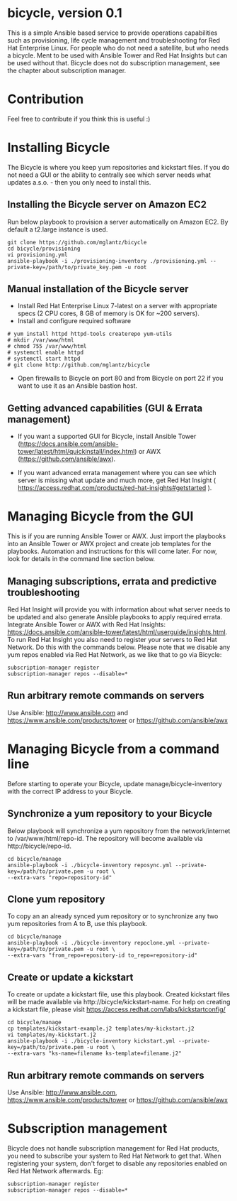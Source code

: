# bicycle, version 0.1
This is a simple Ansible based service to provide operations capabilities such as provisioning, life cycle management and troubleshooting for Red Hat Enterprise Linux. For people who do not need a satellite, but who needs a bicycle. Ment to be used with Ansible Tower and Red Hat Insights but can be used without that. Bicycle does not do subscription management, see the chapter about subscription manager.

# Contribution
Feel free to contribute if you think this is useful :)

# Installing Bicycle
The Bicycle is where you keep yum repositories and kickstart files. If you do not need a GUI or the ability to centrally see which server needs what updates a.s.o. - then you only need to install this.

## Installing the Bicycle server on Amazon EC2
Run below playbook to provision a server automatically on Amazon EC2. By default a t2.large instance is used.
```
git clone https://github.com/mglantz/bicycle 
cd bicycle/provisioning
vi provisioning.yml
ansible-playbook -i ./provisioning-inventory ./provisioning.yml --private-key=/path/to/private_key.pem -u root
```

## Manual installation of the Bicycle server
* Install Red Hat Enterprise Linux 7-latest on a server with appropriate specs (2 CPU cores, 8 GB of memory is OK for ~200 servers).
* Install and configure required software
```
# yum install httpd httpd-tools createrepo yum-utils
# mkdir /var/www/html
# chmod 755 /var/www/html
# systemctl enable httpd
# systemctl start httpd
# git clone http://github.com/mglantz/bicycle
```
* Open firewalls to Bicycle on port 80 and from Bicycle on port 22 if you want to use it as an Ansible bastion host.

## Getting advanced capabilities (GUI & Errata management)
* If you want a supported GUI for Bicycle, install Ansible Tower (https://docs.ansible.com/ansible-tower/latest/html/quickinstall/index.html) or AWX (https://github.com/ansible/awx).

* If you want advanced errata management where you can see which server is missing what update and much more, get Red Hat Insight ( https://access.redhat.com/products/red-hat-insights#getstarted ). 

# Managing Bicycle from the GUI
This is if you are running Ansible Tower or AWX. Just import the playbooks into an Ansible Tower or AWX project and create job templates for the playbooks. Automation and instructions for this will come later. For now, look for details in the command line section below.

## Managing subscriptions, errata and predictive troubleshooting
Red Hat Insight will provide you with information about what server needs to be updated and also generate Ansible playbooks to apply required errata. Integrate Ansible Tower or AWX with Red Hat Insights: https://docs.ansible.com/ansible-tower/latest/html/userguide/insights.html. To run Red Hat Insight you also need to register your servers to Red Hat Network. Do this with the commands below. Please note that we disable any yum repos enabled via Red Hat Network, as we like that to go via Bicycle:
```
subscription-manager register
subscription-manager repos --disable=*
```

## Run arbitrary remote commands on servers
Use Ansible: http://www.ansible.com and https://www.ansible.com/products/tower or https://github.com/ansible/awx

# Managing Bicycle from a command line
Before starting to operate your Bicycle, update manage/bicycle-inventory with the correct IP address to your Bicycle.

## Synchronize a yum repository to your Bicycle
Below playbook will synchronize a yum repository from the network/internet to /var/www/html/repo-id. The repository will become available via http://bicycle/repo-id.
```
cd bicycle/manage
ansible-playbook -i ./bicycle-inventory reposync.yml --private-key=/path/to/private.pem -u root \
--extra-vars "repo=repository-id"
```

## Clone yum repository
To copy an an already synced yum repository or to synchronize any two yum repositories from A to B, use this playbook.
```
cd bicycle/manage
ansible-playbook -i ./bicycle-inventory repoclone.yml --private-key=/path/to/private.pem -u root \
--extra-vars "from_repo=repository-id to_repo=repository-id"
```

## Create or update a kickstart
To create or update a kickstart file, use this playbook. Created kickstart files will be made available via http://bicycle/kickstart-name. For help on creating a kickstart file, please visit https://access.redhat.com/labs/kickstartconfig/
```
cd bicycle/manage
cp templates/kickstart-example.j2 templates/my-kickstart.j2
vi templates/my-kickstart.j2
ansible-playbook -i ./bicycle-inventory kickstart.yml --private-key=/path/to/private.pem -u root \
--extra-vars "ks-name=filename ks-template=filename.j2"
```

## Run arbitrary remote commands on servers
Use Ansible: http://www.ansible.com, https://www.ansible.com/products/tower or https://github.com/ansible/awx

# Subscription management
Bicycle does not handle subscription management for Red Hat products, you need to subscribe your system to Red Hat Network to get that. When registering your system, don't forget to disable any repositories enabled on Red Hat Network afterwards. Eg:
```
subscription-manager register
subscription-manager repos --disable=*
```

